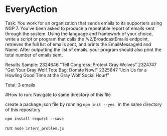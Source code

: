 # EveryAction

Task: 
You work for an organization that sends emails to its supporters using NGP 7. You’ve been asked to produce a repeatable report of emails sent through the system. Using the language and framework of your choice, write a script or program that calls the /v2/BroadcastEmails endpoint, retrieves the full list of emails sent, and prints the EmailMessageId and Name. After outputting the list of emails, your program should also print the total number of emails sent.


Results Sample: 
2324646 "Tell Congress: Protect Gray Wolves"
2324747 "Get Your Gray Wolf Tote Bag: Donate Now!"
2325647 "Join Us for a Howling Good Time at the Gray Wolf Social Hour!"

Total: 3 emails


#How to run: 
Navigate to same directory of this file 

create a package.json file by running 
```npm init --yes ``` in the same directory of this repository

``` npm install request --save ```

run: 
```node intern_problem.js```








